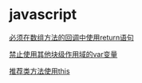 # javascript

[必须在数组方法的回调中使用return语句](./array-callback-return.md)

[禁止使用其他块级作用域的var变量](./block-scoped-var.md)

[推荐类方法使用this](./class-methods-use-this.md)
